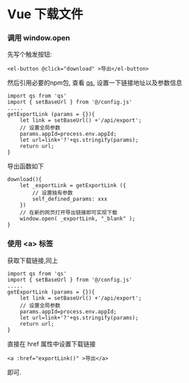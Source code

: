# Vue 下载文件

### 调用 window.open ### 
先写个触发按钮:

```
<el-button @click="download" >导出</el-button>
```

然后引用必要的npm包, 查看 [qs](https://www.npmjs.com/package/qs), 设置一下链接地址以及参数信息

```
import qs from 'qs'
import { setBaseUrl } from '@/config.js'
.....
getExportLink (params = {}){
    let link = setBaseUrl() +'/api/export';
    // 设置全局参数
    params.appId=process.env.appId;
    let url=link+'?'+qs.stringify(params);
    return url;
}
```

导出函数如下

```
download(){
    let _exportLink = getExportLink ({
        // 设置独有参数
        self_defined_params: xxx
    })
    // 在新的网页打开导出链接即可实现下载
    window.open( _exportLink, "_blank" );
}
```

### 使用 \<a\> 标签 ###
获取下载链接,同上

```
import qs from 'qs'
import { setBaseUrl } from '@/config.js'
.....
getExportLink (params = {}){
    let link = setBaseUrl() +'/api/export';
    // 设置全局参数
    params.appId=process.env.appId;
    let url=link+'?'+qs.stringify(params);
    return url;
}
```

直接在 href 属性中设置下载链接

```
<a :href="exportLink()" >导出</a>
```

即可.
